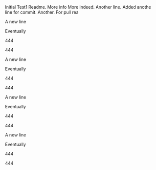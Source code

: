 Initial Test1 Readme.
More info
More indeed.
Another line.
Added anothe line for commit.
Another.
For pull rea




A new line

Eventually

444

444



A new line

Eventually

444

444



A new line

Eventually

444

444



A new line

Eventually

444

444



